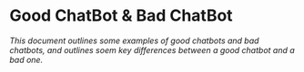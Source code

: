 # Good ChatBot & Bad ChatBot

*This document outlines some examples of good chatbots and bad chatbots, and outlines soem key differences between a good chatbot and a bad one.*


